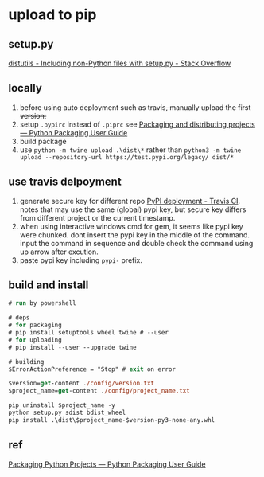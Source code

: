 # upload to pip

## setup.py

[distutils - Including non-Python files with setup.py - Stack Overflow](https://stackoverflow.com/questions/1612733/including-non-python-files-with-setup-py)

## locally

1. ~~before using auto deployment such as travis, manually upload the first version.~~
1. setup `.pypirc` instead of `.piprc` see [Packaging and distributing projects — Python Packaging User Guide](https://packaging.python.org/guides/distributing-packages-using-setuptools/#create-an-account)
1. build package
1. use `python -m twine upload .\dist\*` rather than `python3 -m twine upload --repository-url https://test.pypi.org/legacy/ dist/*`

## use travis delpoyment

1. generate secure key for different repo [PyPI deployment - Travis CI](https://docs.travis-ci.com/user/deployment/pypi/). notes that may use the same (global) pypi key, but secure key differs from different project or the current timestamp.
  1. when using interactive windows cmd for gem, it seems like pypi key were chunked. dont insert the pypi key in the middle of the command. input the command in sequence and double check the command using up arrow after excution.
  2. paste pypi key including `pypi-` prefix.

build and install
-----
```ps
# run by powershell

# deps
# for packaging
# pip install setuptools wheel twine # --user
# for uploading
# pip install --user --upgrade twine

# building
$ErrorActionPreference = "Stop" # exit on error

$version=get-content ./config/version.txt
$project_name=get-content ./config/project_name.txt

pip uninstall $project_name -y
python setup.py sdist bdist_wheel
pip install .\dist\$project_name-$version-py3-none-any.whl

```

ref 
-----
[Packaging Python Projects — Python Packaging User Guide](http://packaging.python.org/tutorials/packaging-projects/)

